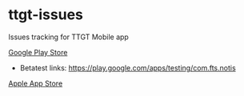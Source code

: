 # ttgt-issues
Issues tracking for TTGT Mobile app

[Google Play Store](https://play.google.com/store/apps/details?id=com.fts.notis)
- Betatest links: https://play.google.com/apps/testing/com.fts.notis

[Apple App Store](https://itunes.apple.com/us/app/ttgt-tp-h%E1%BB%93-ch%C3%AD-minh/id1193052114?ls=1&mt=8)

